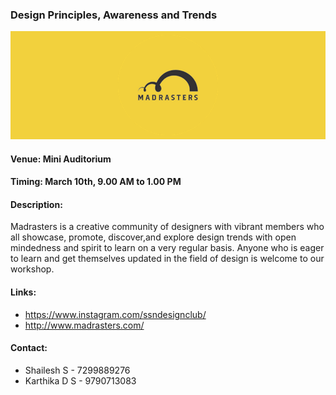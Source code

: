 ### Design Principles, Awareness and Trends

![Madrasters][curImg]

#### Venue: Mini Auditorium

#### Timing: March 10th, 9.00 AM to 1.00 PM

#### <!-- <i class="fas fa-edit"></i> --> Description:
  Madrasters is a creative community of designers with vibrant members who all showcase, promote, discover,and explore design trends with open mindedness and spirit to learn on a very regular basis. Anyone who is eager to learn and get themselves updated in the field of design is welcome to our workshop.

#### Links:
  * https://www.instagram.com/ssndesignclub/
  * http://www.madrasters.com/

#### <!-- <i class="fas fa-phone"></i> --> Contact:
  * Shailesh S - 7299889276
  * Karthika D S - 9790713083

[curImg]: ./img/jpg/madrasters.png
